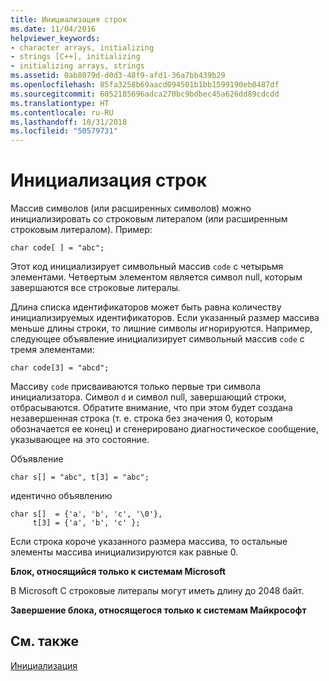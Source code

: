 ```yaml
---
title: Инициализация строк
ms.date: 11/04/2016
helpviewer_keywords:
- character arrays, initializing
- strings [C++], initializing
- initializing arrays, strings
ms.assetid: 0ab8079d-d0d3-48f9-afd1-36a7bb439b29
ms.openlocfilehash: 85fa3258b69aacd094501b1bb1599190eb0487df
ms.sourcegitcommit: 6052185696adca270bc9bdbec45a626dd89cdcdd
ms.translationtype: HT
ms.contentlocale: ru-RU
ms.lasthandoff: 10/31/2018
ms.locfileid: "50579731"
---
```

# <a name="initializing-strings"></a>Инициализация строк

Массив символов (или расширенных символов) можно инициализировать со строковым литералом (или расширенным строковым литералом). Пример:

```
char code[ ] = "abc";
```

Этот код инициализирует символьный массив `code` с четырьмя элементами. Четвертым элементом является символ null, которым завершаются все строковые литералы.

Длина списка идентификаторов может быть равна количеству инициализируемых идентификаторов. Если указанный размер массива меньше длины строки, то лишние символы игнорируются. Например, следующее объявление инициализирует символьный массив `code` с тремя элементами:

```
char code[3] = "abcd";
```

Массиву `code` присваиваются только первые три символа инициализатора. Символ `d` и символ null, завершающий строки, отбрасываются. Обратите внимание, что при этом будет создана незавершенная строка (т. е. строка без значения 0, которым обозначается ее конец) и сгенерировано диагностическое сообщение, указывающее на это состояние.

Объявление

```
char s[] = "abc", t[3] = "abc";
```

идентично объявлению

```
char s[]  = {'a', 'b', 'c', '\0'},
     t[3] = {'a', 'b', 'c' };
```

Если строка короче указанного размера массива, то остальные элементы массива инициализируются как равные 0.

**Блок, относящийся только к системам Microsoft**

В Microsoft C строковые литералы могут иметь длину до 2048 байт.

**Завершение блока, относящегося только к системам Майкрософт**

## <a name="see-also"></a>См. также

[Инициализация](../c-language/initialization.md)